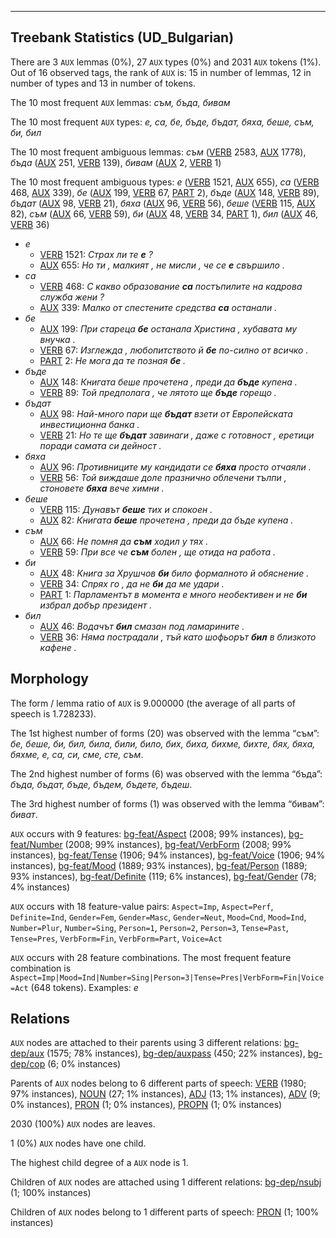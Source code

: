 

--------------------------------------------------------------------------------

## Treebank Statistics (UD_Bulgarian)

There are 3 `AUX` lemmas (0%), 27 `AUX` types (0%) and 2031 `AUX` tokens (1%).
Out of 16 observed tags, the rank of `AUX` is: 15 in number of lemmas, 12 in number of types and 13 in number of tokens.

The 10 most frequent `AUX` lemmas: <em>съм, бъда, бивам</em>

The 10 most frequent `AUX` types:  <em>е, са, бе, бъде, бъдат, бяха, беше, съм, би, бил</em>

The 10 most frequent ambiguous lemmas: <em>съм</em> ([VERB]() 2583, [AUX]() 1778), <em>бъда</em> ([AUX]() 251, [VERB]() 139), <em>бивам</em> ([AUX]() 2, [VERB]() 1)

The 10 most frequent ambiguous types:  <em>е</em> ([VERB]() 1521, [AUX]() 655), <em>са</em> ([VERB]() 468, [AUX]() 339), <em>бе</em> ([AUX]() 199, [VERB]() 67, [PART]() 2), <em>бъде</em> ([AUX]() 148, [VERB]() 89), <em>бъдат</em> ([AUX]() 98, [VERB]() 21), <em>бяха</em> ([AUX]() 96, [VERB]() 56), <em>беше</em> ([VERB]() 115, [AUX]() 82), <em>съм</em> ([AUX]() 66, [VERB]() 59), <em>би</em> ([AUX]() 48, [VERB]() 34, [PART]() 1), <em>бил</em> ([AUX]() 46, [VERB]() 36)


* <em>е</em>
  * [VERB]() 1521: <em>Страх ли те <b>е</b> ?</em>
  * [AUX]() 655: <em>Но ти , малкият , не мисли , че се <b>е</b> свършило .</em>
* <em>са</em>
  * [VERB]() 468: <em>С какво образование <b>са</b> постъпилите на кадрова служба жени ?</em>
  * [AUX]() 339: <em>Малко от спестените средства <b>са</b> останали .</em>
* <em>бе</em>
  * [AUX]() 199: <em>При стареца <b>бе</b> останала Христина , хубавата му внучка .</em>
  * [VERB]() 67: <em>Изглежда , любопитството й <b>бе</b> по-силно от всичко .</em>
  * [PART]() 2: <em>Не мога да те позная <b>бе</b> .</em>
* <em>бъде</em>
  * [AUX]() 148: <em>Книгата беше прочетена , преди да <b>бъде</b> купена .</em>
  * [VERB]() 89: <em>Той предполага , че лятото ще <b>бъде</b> горещо .</em>
* <em>бъдат</em>
  * [AUX]() 98: <em>Най-много пари ще <b>бъдат</b> взети от Европейската инвестиционна банка .</em>
  * [VERB]() 21: <em>Но те ще <b>бъдат</b> завинаги , даже с готовност , еретици поради самата си дейност .</em>
* <em>бяха</em>
  * [AUX]() 96: <em>Противниците му кандидати се <b>бяха</b> просто отчаяли .</em>
  * [VERB]() 56: <em>Той виждаше доле празнично облечени тълпи , стоновете <b>бяха</b> вече химни .</em>
* <em>беше</em>
  * [VERB]() 115: <em>Дунавът <b>беше</b> тих и спокоен .</em>
  * [AUX]() 82: <em>Книгата <b>беше</b> прочетена , преди да бъде купена .</em>
* <em>съм</em>
  * [AUX]() 66: <em>Не помня да <b>съм</b> ходил у тях .</em>
  * [VERB]() 59: <em>При все че <b>съм</b> болен , ще отида на работа .</em>
* <em>би</em>
  * [AUX]() 48: <em>Книга за Хрушчов <b>би</b> било формалното й обяснение .</em>
  * [VERB]() 34: <em>Спрях го , да не <b>би</b> да ме удари .</em>
  * [PART]() 1: <em>Парламентът в момента е много необективен и не <b>би</b> избрал добър президент .</em>
* <em>бил</em>
  * [AUX]() 46: <em>Водачът <b>бил</b> смазан под ламарините .</em>
  * [VERB]() 36: <em>Няма пострадали , тъй като шофьорът <b>бил</b> в близкото кафене .</em>

## Morphology

The form / lemma ratio of `AUX` is 9.000000 (the average of all parts of speech is 1.728233).

The 1st highest number of forms (20) was observed with the lemma “съм”: <em>бе, беше, би, бил, била, били, било, бих, биха, бихме, бихте, бях, бяха, бяхме, е, са, си, сме, сте, съм</em>.

The 2nd highest number of forms (6) was observed with the lemma “бъда”: <em>бъда, бъдат, бъде, бъдем, бъдете, бъдеш</em>.

The 3rd highest number of forms (1) was observed with the lemma “бивам”: <em>биват</em>.

`AUX` occurs with 9 features: [bg-feat/Aspect]() (2008; 99% instances), [bg-feat/Number]() (2008; 99% instances), [bg-feat/VerbForm]() (2008; 99% instances), [bg-feat/Tense]() (1906; 94% instances), [bg-feat/Voice]() (1906; 94% instances), [bg-feat/Mood]() (1889; 93% instances), [bg-feat/Person]() (1889; 93% instances), [bg-feat/Definite]() (119; 6% instances), [bg-feat/Gender]() (78; 4% instances)

`AUX` occurs with 18 feature-value pairs: `Aspect=Imp`, `Aspect=Perf`, `Definite=Ind`, `Gender=Fem`, `Gender=Masc`, `Gender=Neut`, `Mood=Cnd`, `Mood=Ind`, `Number=Plur`, `Number=Sing`, `Person=1`, `Person=2`, `Person=3`, `Tense=Past`, `Tense=Pres`, `VerbForm=Fin`, `VerbForm=Part`, `Voice=Act`

`AUX` occurs with 28 feature combinations.
The most frequent feature combination is `Aspect=Imp|Mood=Ind|Number=Sing|Person=3|Tense=Pres|VerbForm=Fin|Voice=Act` (648 tokens).
Examples: <em>е</em>


## Relations

`AUX` nodes are attached to their parents using 3 different relations: [bg-dep/aux]() (1575; 78% instances), [bg-dep/auxpass]() (450; 22% instances), [bg-dep/cop]() (6; 0% instances)

Parents of `AUX` nodes belong to 6 different parts of speech: [VERB]() (1980; 97% instances), [NOUN]() (27; 1% instances), [ADJ]() (13; 1% instances), [ADV]() (9; 0% instances), [PRON]() (1; 0% instances), [PROPN]() (1; 0% instances)

2030 (100%) `AUX` nodes are leaves.

1 (0%) `AUX` nodes have one child.

The highest child degree of a `AUX` node is 1.

Children of `AUX` nodes are attached using 1 different relations: [bg-dep/nsubj]() (1; 100% instances)

Children of `AUX` nodes belong to 1 different parts of speech: [PRON]() (1; 100% instances)

